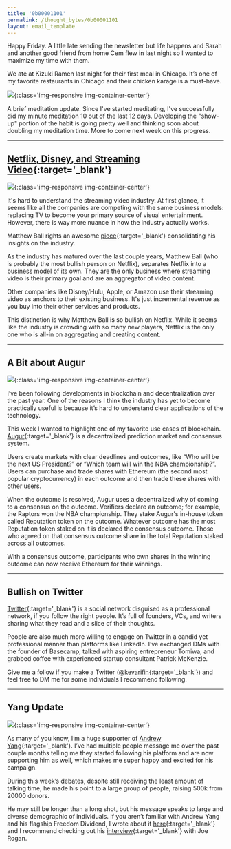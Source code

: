 ```yaml
---
title: '0b00001101'
permalink: /thought_bytes/0b00001101
layout: email_template
---
```

Happy Friday. A little late sending the newsletter but life happens and Sarah and another good friend from home Cem flew in last night so I wanted to maximize my time with them.

We ate at Kizuki Ramen last night for their first meal in Chicago. It’s one of my favorite restaurants in Chicago and their chicken karage is a must-have.

![](https://kevinarifin.com/images/thought_bytes/karage.jpg){:class='img-responsive img-container-center'}

A brief meditation update. Since I've started meditating, I've successfully did my minute meditation 10 out of the last 12 days. Developing the "show-up" portion of the habit is going pretty well and thinking soon about doubling my meditation time. More to come next week on this progress.

<hr class='post-hr' />

## [**Netflix, Disney, and Streaming Video**](https://redef.com/original/the-streaming-wars-its-models-surprises-and-remaining-opportunities){:target='_blank'}

![](https://kevinarifin.com/images/thought_bytes/svod.png){:class='img-responsive img-container-center'}

It's hard to understand the streaming video industry. At first glance, it seems like all the companies are competing with the same business models: replacing TV to become your primary source of visual entertainment. However, there is way more nuance in how the industry actually works.

Matthew Ball rights an awesome [piece](https://redef.com/original/the-streaming-wars-its-models-surprises-and-remaining-opportunities){:target='_blank'} consolidating his insights on the industry.

As the industry has matured over the last couple years, Matthew Ball (who is probably the most bullish person on Netflix), separates Netflix into a business model of its own. They are the only business where streaming video is their primary goal and are an aggregator of video content.

Other companies like Disney/Hulu, Apple, or Amazon use their streaming video as anchors to their existing business. It's just incremental revenue as you buy into their other services and products.

This distinction is why Matthew Ball is so bullish on Netflix. While it seems like the industry is crowding with so many new players, Netflix is the only one who is all-in on aggregating and creating content.

<hr class='post-hr' />

## A Bit about Augur

![](https://kevinarifin.com/images/thought_bytes/augur.png){:class='img-responsive img-container-center'}

I’ve been following developments in blockchain and decentralization over the past year. One of the reasons I think the industry has yet to become practically useful is because it’s hard to understand clear applications of the technology.

This week I wanted to highlight one of my favorite use cases of blockchain. [Augur](https://www.augur.net){:target='_blank'} is a decentralized prediction market and consensus system.

Users create markets with clear deadlines and outcomes, like “Who will be the next US President?” or “Which team will win the NBA championship?”. Users can purchase and trade shares with Ethereum (the second most popular cryptocurrency) in each outcome and then trade these shares with other users.

When the outcome is resolved, Augur uses a decentralized why of coming to a consensus on the outcome. Verifiers declare an outcome; for example, the Raptors won the NBA championship. They stake Augur's in-house token called Reputation token on the outcome. Whatever outcome has the most Reputation token staked on it is declared the consensus outcome. Those who agreed on that consensus outcome share in the total Reputation staked across all outcomes.

With a consensus outcome, participants who own shares in the winning outcome can now receive Ethereum for their winnings.

<hr class='post-hr' />

## Bullish on Twitter

[Twitter](https://twitter.com/home){:target='_blank'} is a social network disguised as a professional network, if you follow the right people. It’s full of founders, VCs, and writers sharing what they read and a slice of their thoughts.

People are also much more willing to engage on Twitter in a candid yet professional manner than platforms like LinkedIn. I’ve exchanged DMs with the founder of Basecamp, talked with aspiring entrepreneur Tomiwa, and grabbed coffee with experienced startup consultant Patrick McKenzie.

Give me a follow if you make a Twitter ([@kevarifin](https://twitter.com/kevarifin){:target='_blank'}) and feel free to DM me for some individuals I recommend following.

<hr class='post-hr' />

## Yang Update

![](https://kevinarifin.com/images/thought_bytes/yang-debate.jpg){:class='img-responsive img-container-center'}

As many of you know, I’m a huge supporter of [Andrew Yang](https://www.yang2020.com){:target='_blank'}. I’ve had multiple people message me over the past couple months telling me they started following his platform and are now supporting him as well, which makes me super happy and excited for his campaign.

During this week’s debates, despite still receiving the least amount of talking time, he made his point to a large group of people, raising 500k from 20000 donors.

He may still be longer than a long shot, but his message speaks to large and diverse demographic of individuals. If you aren’t familiar with Andrew Yang and his flagship Freedom Dividend, I wrote about it [here](https://kevinarifin.com/why-im-voting-for-andrew-yang){:target='_blank'} and I recommend checking out his [interview](https://www.yang2020.com/blog/the-joe-rogan-experience/){:target='_blank'} with Joe Rogan.
